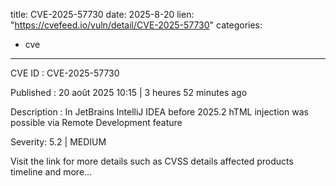  
title: CVE-2025-57730
date: 2025-8-20
lien: "https://cvefeed.io/vuln/detail/CVE-2025-57730"
categories:
  - cve
---

CVE ID : CVE-2025-57730

Published :  20 août 2025 10:15 | 3 heures
52 minutes ago

Description : In JetBrains IntelliJ IDEA before 2025.2 hTML injection was possible via Remote Development feature

Severity: 5.2 | MEDIUM

Visit the link for more details
such as CVSS details
affected products
timeline
and more...
